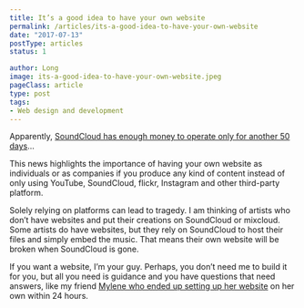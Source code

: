 ```yaml
---
title: It’s a good idea to have your own website
permalink: /articles/its-a-good-idea-to-have-your-own-website
date: "2017-07-13"
postType: articles
status: 1

author: Long
image: its-a-good-idea-to-have-your-own-website.jpeg
pageClass: article
type: post
tags:
- Web design and development
---
```


Apparently, <a target="_blank" href="http://variety.com/2017/music/news/soundcloud-has-enough-money-to-survive-only-50-days-report-claims-1202494582/">SoundCloud has enough money to operate only for another 50 days</a>…

This news highlights the importance of having your own website as individuals or as companies if you produce any kind of content instead of only using YouTube, SoundCloud, flickr, Instagram and other third-party platform.

Solely relying on platforms can lead to tragedy. I am thinking of artists who don’t have websites and put their creations on SoundCloud or mixcloud. Some artists do have websites, but they rely on SoundCloud to host their files and simply embed the music. That means their own website will be broken when SoundCloud is gone.

If you want a website, I’m your guy. Perhaps, you don’t need me to build it for you, but all you need is guidance and you have questions that need answers, like my friend <a target="_blank" href="https://www.myleneraiche.com/">Mylene who ended up setting up her website</a> on her own within 24 hours.

